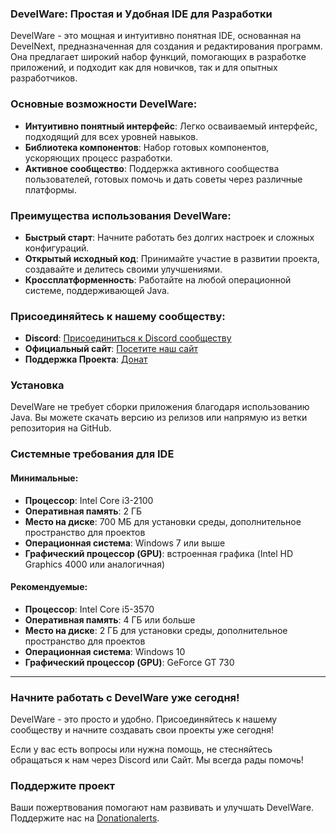 ### DevelWare: Простая и Удобная IDE для Разработки

DevelWare - это мощная и интуитивно понятная IDE, основанная на DevelNext, предназначенная для создания и редактирования программ. Она предлагает широкий набор функций, помогающих в разработке приложений, и подходит как для новичков, так и для опытных разработчиков.

### Основные возможности DevelWare:
- **Интуитивно понятный интерфейс**: Легко осваиваемый интерфейс, подходящий для всех уровней навыков.
- **Библиотека компонентов**: Набор готовых компонентов, ускоряющих процесс разработки.
- **Активное сообщество**: Поддержка активного сообщества пользователей, готовых помочь и дать советы через различные платформы.

### Преимущества использования DevelWare:
- **Быстрый старт**: Начните работать без долгих настроек и сложных конфигураций.
- **Открытый исходный код**: Принимайте участие в развитии проекта, создавайте и делитесь своими улучшениями.
- **Кроссплатформенность**: Работайте на любой операционной системе, поддерживающей Java.

### Присоединяйтесь к нашему сообществу:
- **Discord**: [Присоединиться к Discord сообществу](https://discord.gg/2ECUpEfTrd)
- **Официальный сайт**: [Посетите наш сайт](https://sites.x10.mx/index.html)
- **Поддержка Проекта**: [Донат](https://www.donationalerts.com/r/meigostudios)

### Установка
DevelWare не требует сборки приложения благодаря использованию Java. Вы можете скачать версию из релизов или напрямую из ветки репозитория на GitHub.

### Системные требования для IDE

#### Минимальные:
- **Процессор**: Intel Core i3-2100
- **Оперативная память**: 2 ГБ
- **Место на диске**: 700 МБ для установки среды, дополнительное пространство для проектов
- **Операционная система**: Windows 7 или выше
- **Графический процессор (GPU)**: встроенная графика (Intel HD Graphics 4000 или аналогичная)

#### Рекомендуемые:
- **Процессор**: Intel Core i5-3570
- **Оперативная память**: 4 ГБ или больше
- **Место на диске**: 2 ГБ для установки среды, дополнительное пространство для проектов
- **Операционная система**: Windows 10
- **Графический процессор (GPU)**: GeForce GT 730

---

### Начните работать с DevelWare уже сегодня!
DevelWare - это просто и удобно. Присоединяйтесь к нашему сообществу и начните создавать свои проекты уже сегодня!

Если у вас есть вопросы или нужна помощь, не стесняйтесь обращаться к нам через Discord или Сайт. Мы всегда рады помочь!

### Поддержите проект
Ваши пожертвования помогают нам развивать и улучшать DevelWare. Поддержите нас на [Donationalerts](https://www.donationalerts.com/r/meigostudios).
